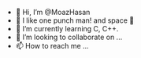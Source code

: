 - 👋 Hi, I’m @MoazHasan
- 👀 I like one punch man! and space 🚀
- 🌱 I’m currently learning C, C++.
- 💞️ I’m looking to collaborate on ...
- 📫 How to reach me ...

<!---
MoazHasan/MoazHasan is a ✨ special ✨ repository because its `README.md` (this file) appears on your GitHub profile.
You can click the Preview link to take a look at your changes.
--->
